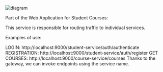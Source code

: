 ![diagram](https://github.com/user-attachments/assets/432ff00d-dc00-42be-ad02-127dff713bbf)

Part of the Web Application for Student Courses:

This service is responsible for routing traffic to individual services.

Examples of use:

LOGIN: http://localhost:9000/student-service/auth/authenticate
REGISTRATION: http://localhost:9000/student-service/auth/register
GET COURSES: http://localhost:9000/course-service/courses
Thanks to the gateway, we can invoke endpoints using the service name.
